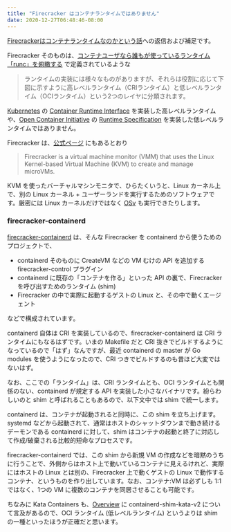 ```yaml
---
title: "Firecracker はコンテナランタイムではありません"
date: 2020-12-27T06:48:46-08:00
---
```


[Firecrackerはコンテナランタイムなのかという話](https://blog.inductor.me/entry/2020/12/23/213104)への返信および補足です。

Firecracker そのものは、[コンテナユーザなら誰もが使っているランタイム「runc」を俯瞰する](https://medium.com/nttlabs/runc-overview-263b83164c98) で定義されているような

> ランタイムの実装には様々なものがありますが、それらは役割に応じて下図に示すように高レベルランタイム（CRIランタイム）と低レベルランタイム（OCIランタイム）という2つのレイヤに分類されます。

[Kubernetes](https://kubernetes.io/) の [Container Runtime Interface](https://github.com/kubernetes/cri-api) を実装した高レベルランタイムや、[Open Container Initiative](https://opencontainers.org/) の [Runtime Specification](https://github.com/opencontainers/runtime-spec) を実装した低レベルランタイムではありません。

Firecracker は、[公式ページ](https://firecracker-microvm.github.io/) にもあるとおり

> Firecracker is a virtual machine monitor (VMM) that uses the Linux Kernel-based Virtual Machine (KVM) to create and manage microVMs.

KVM を使ったバーチャルマシンモニタで、ひらたくいうと、Linux カーネル上で、別の Linux カーネル + ユーザーランドを実行するためのソフトウェアです。厳密には Linux カーネルだけではなく [OSv](http://osv.io/) も実行できたりします。

### firecracker-containerd

[firecracker-containerd](https://github.com/firecracker-microvm/firecracker-containerd/) は、そんな Firecracker を containerd から使うためのプロジェクトで、

* containerd そのものに CreateVM などの VM むけの API を追加する firecracker-control プラグイン
* containerd に既存の「コンテナを作る」といった API の裏で、Firecracker を呼び出すためのランタイム (shim)
* Firecracker の中で実際に起動するゲストの Linux と、その中で動くエージェント

などで構成されています。

containerd 自体は CRI を実装しているので、firecracker-containerd は CRI ランタイムにもなるはずです。いまの Makefile だと CRI 抜きでビルドするようになっているので「はず」なんですが、最近 containerd の master が Go modules を使うようになったので、CRI つきでビルドするのも昔ほど大変ではないはず。

なお、ここでの「ランタイム」は、CRI ランタイムとも、OCI ランタイムとも関係のない、containerd が規定する API を実装した小さなバイナリです。紛らわしいのと shim と呼ばれることもあるので、以下文中では shim で統一します。

containerd は、コンテナが起動されると同時に、この shim を立ち上げます。systemd などから起動されて、通常はホストのシャットダウンまで動き続けるデーモンである containerd に対して、shim はコンテナの起動と終了に対応して作成/破棄される比較的短命なプロセスです。

firecracker-containerd では、この shim から新規 VM の作成などを暗黙のうちに行うことで、外側からはホスト上で動いているコンテナに見えるけれど、実際にはホストの Linux とは別の、Firecracker 上で動くゲストの Linux で動作するコンテナ、というものを作り出しています。なお、コンテナ:VM は必ずしも 1:1 ではなく、1つの VM に複数のコンテナを同居させることも可能です。

ちなみに Kata Containers も、[Overview](https://github.com/kata-containers/kata-containers/blob/2.0-dev/docs/design/architecture.md#overview
) に  containerd-shim-kata-v2 について言及があるので、OCI ランタイム (低レベルランタイム) というよりは shim の一種といったほうが正確だと思います。
